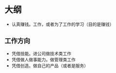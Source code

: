 # 大纲


- 认真赚钱。工作，或者为了工作的学习（目的是赚钱）


## 工作方向

- 凭借技能。进公司做技术类工作
- 凭借做人做事能力。做管理类工作
- 凭借创造。做自己的产品（或者是服务）